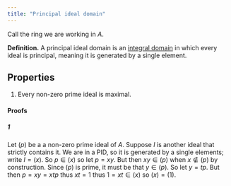 ```yaml
---
title: "Principal ideal domain"
---
```


Call the ring we are working in $A$.

**Definition.** A principal ideal domain is an [integral domain](<notes/ntpy/Definitions/Ring theory/Integral domain.md>) in which every ideal is principal, meaning it is generated by a single element.

## Properties
1. Every non-zero prime ideal is maximal.
#### Proofs
##### 1
Let $(p)$ be a a non-zero prime ideal of $A$. Suppose $I$ is another ideal that strictly contains it. We are in a PID, so it is generated by a single elements; write $I=(x)$. So $p\in (x)$ so let $p=xy$. But then $xy\in (p)$ when $x\notin (p)$ by construction. Since $(p)$ is prime, it must be that $y\in (p)$. So let $y=tp$. But then $p=xy=xtp$ thus $xt=1$ thus $1=xt\in (x)$ so $(x)=(1)$.